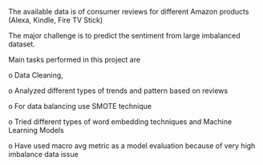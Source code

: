 The available data is of consumer reviews for different Amazon products (Alexa, Kindle, Fire TV Stick)

The major challenge is to predict the sentiment from large imbalanced dataset.

Main tasks performed in this project are 

o	Data Cleaning, 

o	Analyzed different types of trends and pattern based on reviews

o	For data balancing use SMOTE technique

o	Tried different types of word embedding techniques and Machine Learning Models

o	Have used macro avg metric as a model evaluation because of very high imbalance data issue
